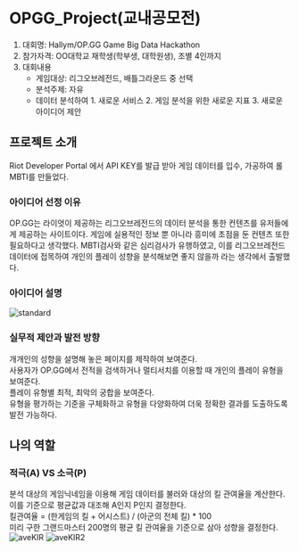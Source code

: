 # OPGG_Project(교내공모전)
1. 대회명: Hallym/OP.GG Game Big Data Hackathon
2. 참가자격: OO대학교 재학생(학부생, 대학원생), 조별 4인까지
3. 대회내용
   - 게임대상: 리그오브레전드, 배틀그라운드 중 선택
   - 분석주제: 자유
   - 데이터 분석하여 1. 새로운 서비스 2. 게임 분석을 위한 새로운 지표 3. 새로운 아이디어 제안
## 프로젝트 소개
Riot Developer Portal 에서 API KEY를 발급 받아 게임 데이터를 입수, 가공하여 롤 MBTI를 만들었다.
### 아이디어 선정 이유
OP.GG는 라이엇이 제공하는 리그오브레전드의 데이터 분석을 통한 컨텐츠를 유저들에게 제공하는 사이트이다. 게임에 실용적인 정보 뿐 아니라 흥미에 초점을 둔 컨텐츠 또한 필요하다고 생각했다. MBTI검사와 같은 심리검사가 유행하였고, 이를 리그오브레전드 데이터에 접목하여 개인의 플레이 성향을 분석해보면 좋지 않을까 라는 생각에서 출발했다.
### 아이디어 설명
![standard](https://user-images.githubusercontent.com/96339641/156283744-b3f6bcfd-c466-452b-9ffb-7e7eccd9120c.PNG)
### 실무적 제안과 발전 방향
개개인의 성향을 설명해 놓은 페이지를 제작하여 보여준다.   
사용자가 OP.GG에서 전적을 검색하거나 멀티서치를 이용할 때 개인의 플레이 유형을 보여준다.   
플레이 유형별 최적, 최악의 궁합을 보여준다.   
유형을 평가하는 기준을 구체화하고 유형을 다양화하여 더욱 정확한 결과를 도출하도록 발전 가능하다.   
## 나의 역할
### 적극(A) VS 소극(P)
분석 대상의 게임닉네임을 이용해 게임 데이터를 불러와 대상의 킬 관여율을 계산한다. 이를 기준으로 평균값과 대조해 A인지 P인지 결정한다.   
킬관여율 = (한게임의 킬 + 어시스트) / (아군의 전체 킬) * 100   
미리 구한 그랜드마스터 200명의 평균 킬 관여율을 기준으로 삼아 성향을 결정한다.   
![aveKIR](https://user-images.githubusercontent.com/96339641/156290236-c2bc5a9f-d6f7-43dc-af57-0917521f4350.PNG)
![aveKIR2](https://user-images.githubusercontent.com/96339641/156290265-85b7fa37-a107-4b9a-b51f-b222c3649aef.PNG)

